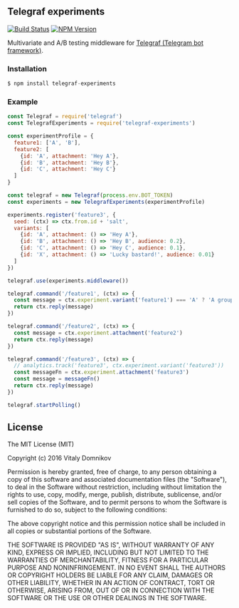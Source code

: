 ## Telegraf experiments

[![Build Status](https://img.shields.io/travis/telegraf/telegraf-experiments.svg?branch=master&style=flat-square)](https://travis-ci.org/telegraf/telegraf-experiments)
[![NPM Version](https://img.shields.io/npm/v/telegraf-experiments.svg?style=flat-square)](https://www.npmjs.com/package/telegraf-experiments)

Multivariate and A/B testing middleware for [Telegraf (Telegram bot framework)](https://github.com/telegraf/telegraf).

### Installation

```js
$ npm install telegraf-experiments
```

### Example
  
```js
const Telegraf = require('telegraf')
const TelegrafExperiments = require('telegraf-experiments')

const experimentProfile = {
  feature1: ['A', 'B'],
  feature2: [
    {id: 'A', attachment: 'Hey A'},
    {id: 'B', attachment: 'Hey B'},
    {id: 'C', attachment: 'Hey C'}
  ]
}

const telegraf = new Telegraf(process.env.BOT_TOKEN)
const experiments = new TelegrafExperiments(experimentProfile)

experiments.register('feature3', {
  seed: (ctx) => ctx.from.id + 'salt',
  variants: [
    {id: 'A', attachment: () => 'Hey A'},
    {id: 'B', attachment: () => 'Hey B', audience: 0.2},
    {id: 'C', attachment: () => 'Hey C', audience: 0.1},
    {id: 'X', attachment: () => 'Lucky bastard!', audience: 0.01}
  ]
})

telegraf.use(experiments.middleware())

telegraf.command('/feature1', (ctx) => {
  const message = ctx.experiment.variant('feature1') === 'A' ? 'A group' : 'B group'
  return ctx.reply(message)
})

telegraf.command('/feature2', (ctx) => {
  const message = ctx.experiment.attachment('feature2')
  return ctx.reply(message)
})

telegraf.command('/feature3', (ctx) => {
  // analytics.track('feature3', ctx.experiment.variant('feature3'))
  const messageFn = ctx.experiment.attachment('feature3')
  const message = messageFn()
  return ctx.reply(message)
})

telegraf.startPolling()

```

## License

The MIT License (MIT)

Copyright (c) 2016 Vitaly Domnikov

Permission is hereby granted, free of charge, to any person obtaining a copy
of this software and associated documentation files (the "Software"), to deal
in the Software without restriction, including without limitation the rights
to use, copy, modify, merge, publish, distribute, sublicense, and/or sell
copies of the Software, and to permit persons to whom the Software is
furnished to do so, subject to the following conditions:

The above copyright notice and this permission notice shall be included in all
copies or substantial portions of the Software.

THE SOFTWARE IS PROVIDED "AS IS", WITHOUT WARRANTY OF ANY KIND, EXPRESS OR
IMPLIED, INCLUDING BUT NOT LIMITED TO THE WARRANTIES OF MERCHANTABILITY,
FITNESS FOR A PARTICULAR PURPOSE AND NONINFRINGEMENT. IN NO EVENT SHALL THE
AUTHORS OR COPYRIGHT HOLDERS BE LIABLE FOR ANY CLAIM, DAMAGES OR OTHER
LIABILITY, WHETHER IN AN ACTION OF CONTRACT, TORT OR OTHERWISE, ARISING FROM,
OUT OF OR IN CONNECTION WITH THE SOFTWARE OR THE USE OR OTHER DEALINGS IN THE
SOFTWARE.

